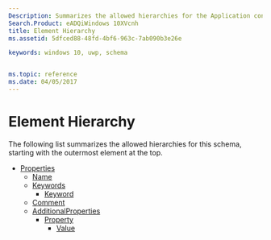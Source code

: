 ```yaml
---
Description: Summarizes the allowed hierarchies for the Application content, or appcontent-ms, schema.
Search.Product: eADQiWindows 10XVcnh
title: Element Hierarchy
ms.assetid: 5dfced88-48fd-4bf6-963c-7ab090b3e26e

keywords: windows 10, uwp, schema


ms.topic: reference
ms.date: 04/05/2017
---
```


# Element Hierarchy


The following list summarizes the allowed hierarchies for this schema, starting with the outermost element at the top.

-   [Properties](element-properties.md)
    -   [Name](element-name.md)
    -   [Keywords](element-keywords.md)
        -   [Keyword](element-keyword.md)
    -   [Comment](element-comment.md)
    -   [AdditionalProperties](element-additionalproperties.md)
        -   [Property](element-property.md)
            -   [Value](element-value.md)

 

 



